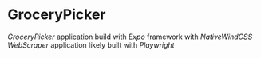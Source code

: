 # GroceryPicker

*GroceryPicker* application build with *Expo* framework with *NativeWindCSS*
*WebScraper* application likely built with *Playwright*
